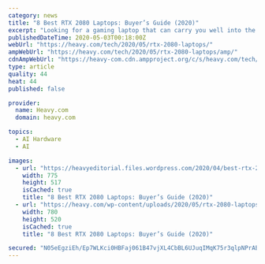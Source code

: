 ```yaml
---
category: news
title: "8 Best RTX 2080 Laptops: Buyer’s Guide (2020)"
excerpt: "Looking for a gaming laptop that can carry you well into the 2020s? We've rounded up the best laptops running the Nvidia RTX 2080 GPU, and make specific recommendations for which is best at the end of the article."
publishedDateTime: 2020-05-03T00:18:00Z
webUrl: "https://heavy.com/tech/2020/05/rtx-2080-laptops/"
ampWebUrl: "https://heavy.com/tech/2020/05/rtx-2080-laptops/amp/"
cdnAmpWebUrl: "https://heavy-com.cdn.ampproject.org/c/s/heavy.com/tech/2020/05/rtx-2080-laptops/amp/"
type: article
quality: 44
heat: 44
published: false

provider:
  name: Heavy.com
  domain: heavy.com

topics:
  - AI Hardware
  - AI

images:
  - url: "https://heavyeditorial.files.wordpress.com/2020/04/best-rtx-2080-laptops.jpg?quality=65&strip=all"
    width: 775
    height: 517
    isCached: true
    title: "8 Best RTX 2080 Laptops: Buyer’s Guide (2020)"
  - url: "https://heavy.com/wp-content/uploads/2020/05/rtx-2080-laptops.jpg?quality=65&strip=all&w=780"
    width: 780
    height: 520
    isCached: true
    title: "8 Best RTX 2080 Laptops: Buyer’s Guide (2020)"

secured: "N05eEgziEh/Ep7WLKci0HBFaj061B47vjXL4CbBL6UJuqIMqK75r3qlpNPrABDufCOxs97O4wn1bhjDRV48f2fvaA0DMxspJkyHytP5PqxpcaaQxWunldla7alUQDl+w7WhPvFQUY3Z5snTX7oFV61X2EnbGIFOR881XxNRNYsYiZ9azHd7xnfQB42VQ958DJZBIJ/jOpxUjS5VyciIuI/MT5EMSejEnVA4CVKSZdBIVL5FzAyvE8ErM+tPGoRuGQldblJSz/7T7EXSruyB2gtfjqrmO7V1uJcad+rLYhYv7fJ1Wg9m5FSjiehHBG3cY;EGgDQ+Z0Kq32ft17rzpFIw=="
---
```


